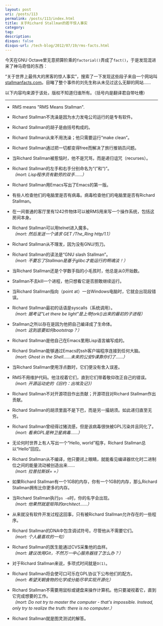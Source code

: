 ```yaml
---
layout: post
uri: /posts/113
permalink: /posts/113/index.html
title: 关于Richard Stallman的若干惊人事实
category:
tag:
description:
disqus: false
disqus-url: /tech-blog/2012/07/19/rms-facts.html
---
```


今天在GNU Octave里无意把算阶乘的`factorial()`弄成了`fact()`，于是发现混进来了神马奇怪的东西：

“关于世界上最伟大的黑客的惊人事实”，搜索了一下发现这些段子来自一个网站叫[stallmanfacts.com](http://stallmanfacts.com/)。目睹了整个事件的刘先生称从未见过这么无聊的网站……

以下内容均来源于该处，版权不知道归谁所有。（括号内是翻译君自带吐槽）

***

* RMS means "RMS Means Stallman".

* Richard Stallman不洗澡是因为水力发电公司运行的是专有软件。

* Richard Stallman的胡子是由括号构成的。

* Richard Stallman从来不用洗澡；他只需要运行“make clean”。

* Richard Stallman通过把一切都变得free而解决了旅行推销员问题。

* 当Richard Stallman被惹恼时，他不是咒骂，而是递归诅咒（recurses）。

* Richard Stallman的左手和右手分别命名为“(”和“)”。  
_（mort: Lisp程序员有勤劳的双手……）_

* Richard Stallman用Emacs写出了Emacs的第一版。

* 有些人检查他们的电脑里是否有病毒。病毒检查他们的电脑里是否有Richard Stallman。

* 在一间普通的客厅里有1242件物体可以被RMS用来写一个操作系统，包括这房间本身。

* Richard Stallman可以用telnet进入魔多。  
_（mort: 然后发送一个请求 GET /The\_Ring http/1.1）_

* Richard Stallman从不理发，因为没有GNU/剪刀。

* Richard Stallman的读法是“GNU slash Stallman”。  
_（mort: 不要忘了Stallman是基于glibc才能运行的啊魂淡！）_

* 当Richard Stallman还是个学数手指的小毛孩时，他总是从0开始数。

* Stallman不去kill一个进程，他只想看它是否胆敢继续运行。

* 当Richard Stallman指向（point at）一台Windows电脑时，它就会出现段错误。

* Richard Stallman最初的话语是syscalls（系统调用）。  
_（mort: 据考证"Let there be light"是上帝fork()出来的最初的子进程）_

* Stallman之所以存在是因为他把自己编译成了生命体。  
_（mort: 这到底要如何bootstrap？）_

* Richard Stallman是他自己在Emacs里用Lisp语言编写成的。

* Richard Stallman能够通过Emacs的ssh客户端程序连接到任何大脑。  
_（mort: Ghost in the Shell……未来的公安9课靠你们了……）_

* 当Richard Stallman使用浮点数时，它们便没有舍入误差。

* RMS不用维护代码。他注视着它们，直到它们带着敬仰改正自己的错误。  
_（mort: 开源运动史的《旧约：出埃及记》）_

* Richard Stallman不对开源项目作出贡献；开源项目对Richard Stallman作出贡献。

* Richard Stallman的胡须里面不是下巴，而是另一撮胡须。如此递归直至无穷。

* Richard Stallman曾经得过猪流感，但是该病毒很快被GPL污染并且同化了。  
_（mort: 看来GPL是种卫星病毒……）_

* 无论何时世界上有人写出一个“Hello, world”程序，Richard Stallman总以“Hello”回应。

* Richard Stallman从不编译，他只要闭上眼睛，就能看见编译器优化时二进制位之间的能量流动被创造出来……  
_（mort: 拉普拉斯妖= =）_

* 如果Richard Stallman有一个1GB的内存，你有一个1GB的内存，那么Richard Stallman拥有比你更多的内存。

* 当Richard Stallman执行`ps -e`时，你的名字会出现。  
_（mort: 他果然就是矩阵的architect……）_

* 从来就没有软件开发过程这回事，只有被Richard Stallman允许存在的一些程序。

* Richard Stallman的DNA中包含调试符号。尽管他从不需要它们。  
_（mort: 个人最喜欢的一句）_

* Richard Stallman的医生能通过CVS采集他的血样。  
_（mort: 建议改用Git，不然万一中心服务器挂了怎么办？）_

* 对于Richard Stallman来说，多项式时间就是`O(1)`。

* Richard Stallman将会使可口可乐在GPL协议下公布他们的配方。  
_（mort: 希望天朝食物的化学成分能尽早实现开源化）_

* Richard Stallman不需要用鼠标或键盘来操作计算机。他只要凝视着它，直到它完成想要的工作。  
_（mort: Do not try to master the computer - that's impossible. Instead, only try to realize the truth: there is no computer.）_

* Richard Stallman就是图灵测试的解答。

